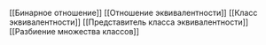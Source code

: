 [[Бинарное отношение]]
[[Отношение эквивалентности]]
[[Класс эквивалентности]]
[[Представитель класса эквивалентности]]
[[Разбиение множества классов]]